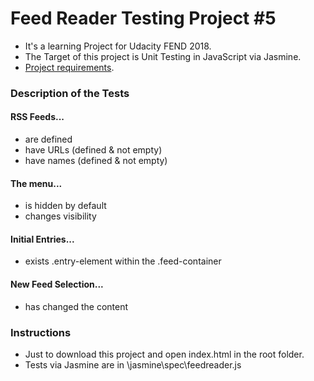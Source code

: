 Feed Reader Testing Project #5
===============================

- It's a learning Project for Udacity FEND 2018.
- The Target of this project is Unit Testing in JavaScript via Jasmine.
- [Project requirements](https://review.udacity.com/#!/rubrics/18/view).


### Description of the Tests
#### RSS Feeds...
- are defined
- have URLs (defined & not empty)
- have names (defined & not empty)

#### The menu...
- is hidden by default
- changes visibility

#### Initial Entries...
- exists .entry-element within the .feed-container

#### New Feed Selection...
- has changed the content

### Instructions
- Just to download this project and open index.html in the root folder.
- Tests via Jasmine are in \jasmine\spec\feedreader.js
